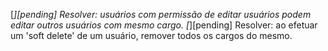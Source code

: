 [*][pending] Resolver: usuários com permissão de editar usuários podem editar outros usuários com mesmo cargo.
[*][pending] Resolver: ao efetuar um 'soft delete' de um usuário, remover todos os cargos do mesmo.
